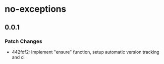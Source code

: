 # no-exceptions

## 0.0.1

### Patch Changes

- 442fdf2: Implement "ensure" function, setup automatic version tracking and ci
